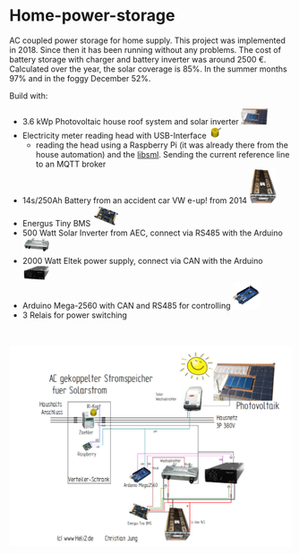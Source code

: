 # Home-power-storage
AC coupled power storage for home supply.
This project was implemented in 2018. Since then it has been running without any problems. The cost of battery storage with charger and battery inverter was around 2500 €. Calculated over the year, the solar coverage is 85%. In the summer months 97% and in the foggy December 52%.

Build with:
- 3.6 kWp Photovoltaic house roof system and solar inverter <img src="docs/images/roof.jpg" width="10%"></img> 
- Electricity meter reading head with USB-Interface <img src="docs/images/ir-kopf.png" width="5%"></img> 
  - reading the head using a Raspberry Pi (it was already there from the house automation) and the [libsml](src/rasperry_pi/libsml/examples/sma_mqtt.py). Sending the current reference line to an MQTT broker
- 14s/250Ah Battery from an accident car VW e-up! from 2014 <img src="docs/images/batterie-e-up.jpg" width="10%"></img> 
- Energus Tiny BMS <img src="docs/images/Energus-bms.png" width="10%"></img> 
- 500 Watt Solar Inverter from AEC, connect via RS485 with the Arduino <img src="docs/images/aec-inv500.png" width="10%"></img>
- 2000 Watt Eltek power supply, connect via CAN with the Arduino <img src="docs/images/eltek.png" width="10%"></img>
- Arduino Mega-2560 with CAN and RS485 for controlling <img src="docs/images/mega-2560.jpg" width="10%"></img>
- 3 Relais for power switching
<br><br><br>

<img src="docs/images/home_storage.png"></img>
